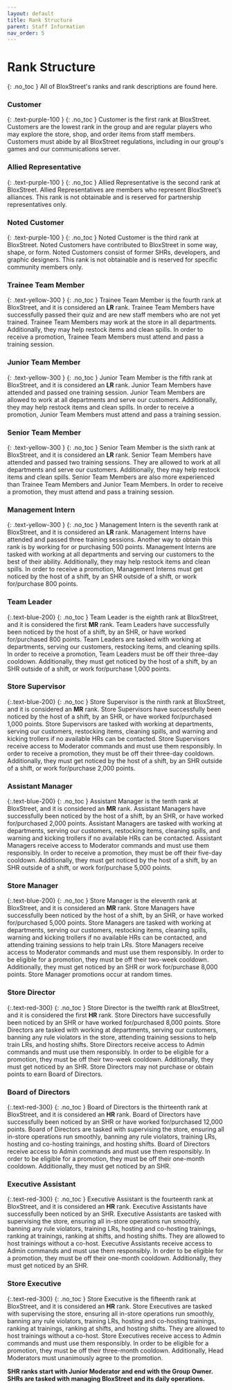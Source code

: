 ```yaml
---
layout: default
title: Rank Structure
parent: Staff Information
nav_order: 5
---
```

# Rank Structure
{: .no_toc }
All of BloxStreet's ranks and rank descriptions are found here.

### **Customer**
{: .text-purple-100 }
{: .no_toc }
Customer is the first rank at BloxStreet. Customers are the lowest rank in the group and are regular players who may explore the store, shop, and order items from staff members. Customers must abide by all BloxStreet regulations, including in our group's games and our communications server.

### **Allied Representative** 
{: .text-purple-100 }
{: .no_toc }
Allied Representative is the second rank at BloxStreet. Allied Representatives are members who represent BloxStreet’s alliances. This rank is not obtainable and is reserved for partnership representatives only.

### **Noted Customer**
{: .text-purple-100 }
{: .no_toc }
Noted Customer is the third rank at BloxStreet. Noted Customers have contributed to BloxStreet in some way, shape, or form. Noted Customers consist of former SHRs, developers, and graphic designers. This rank is not obtainable and is reserved for specific community members only. 

### **Trainee Team Member** 
{: .text-yellow-300 }
{: .no_toc }
Trainee Team Member is the fourth rank at BloxStreet, and it is considered an **LR** rank. Trainee Team Members have successfully passed their quiz and are new staff members who are not yet trained. Trainee Team Members may work at the store in all departments. Additionally, they may help restock items and clean spills. In order to receive a promotion, Trainee Team Members must attend and pass a training session.

### **Junior Team Member**
{: .text-yellow-300 }
{: .no_toc }
Junior Team Member is the fifth rank at BloxStreet, and it is considered an **LR** rank. Junior Team Members have attended and passed one training session. Junior Team Members are allowed to work at all departments and serve our customers. Additionally, they may help restock items and clean spills. In order to receive a promotion, Junior Team Members must attend and pass a training session.

### **Senior Team Member**
{: .text-yellow-300 }
{: .no_toc }
Senior Team Member is the sixth rank at BloxStreet, and it is considered an **LR** rank. Senior Team Members have attended and passed two training sessions. They are allowed to work at all departments and serve our customers. Additionally, they may help restock items and clean spills. Senior Team Members are also more experienced than Trainee Team Members and Junior Team Members. In order to receive a promotion, they must attend and pass a training session.

### **Management Intern**
{: .text-yellow-300 }
{: .no_toc }
Management Intern is the seventh rank at BloxStreet, and it is considered an **LR** rank. Management Interns have attended and passed three training sessions. Another way to obtain this rank is by working for or purchasing 500 points. Management Interns are tasked with working at all departments and serving our customers to the best of their ability. Additionally, they may help restock items and clean spills. In order to receive a promotion, Management Interns must get noticed by the host of a shift, by an SHR outside of a shift, or work for/purchase 800 points.

### **Team Leader** 
{:.text-blue-200}
{: .no_toc }
Team Leader is the eighth rank at BloxStreet, and it is considered the first **MR** rank. Team Leaders have successfully been noticed by the host of a shift, by an SHR, or have worked for/purchased 800 points. Team Leaders are tasked with working at departments, serving our customers, restocking items, and cleaning spills. In order to receive a promotion, Team Leaders must be off their three-day cooldown. Additionally, they must get noticed by the host of a shift, by an SHR outside of a shift, or work for/purchase 1,000 points.

### **Store Supervisor** 
{:.text-blue-200}
{: .no_toc }
Store Supervisor is the ninth rank at BloxStreet, and it is considered an **MR** rank. Store Supervisors have successfully been noticed by the host of a shift, by an SHR, or have worked for/purchased 1,000 points. Store Supervisors are tasked with working at departments, serving our customers, restocking items, cleaning spills, and warning and kicking trollers if no available HRs can be contacted. Store Supervisors receive access to Moderator commands and must use them responsibly. In order to receive a promotion, they must be off their three-day cooldown. Additionally, they must get noticed by the host of a shift, by an SHR outside of a shift, or work for/purchase 2,000 points.

### **Assistant Manager** 
{:.text-blue-200}
{: .no_toc }
Assistant Manager is the tenth rank at BloxStreet, and it is considered an **MR** rank. Assistant Managers have successfully been noticed by the host of a shift, by an SHR, or have worked for/purchased 2,000 points. Assistant Managers are tasked with working at departments, serving our customers, restocking items, cleaning spills, and warning and kicking trollers if no available HRs can be contacted. Assistant Managers receive access to Moderator commands and must use them responsibly. In order to receive a promotion, they must be off their five-day cooldown. Additionally, they must get noticed by the host of a shift, by an SHR outside of a shift, or work for/purchase 5,000 points.

### **Store Manager**
{:.text-blue-200}
{: .no_toc }
Store Manager is the eleventh rank at BloxStreet, and it is considered an **MR** rank. Store Managers have successfully been noticed by the host of a shift, by an SHR, or have worked for/purchased 5,000 points. Store Managers are tasked with working at departments, serving our customers, restocking items, cleaning spills, warning and kicking trollers if no available HRs can be contacted, and attending training sessions to help train LRs. Store Managers receive access to Moderator commands and must use them responsibly. In order to be eligible for a promotion, they must be off their two-week cooldown. Additionally, they must get noticed by an SHR or work for/purchase 8,000 points. Store Manager promotions occur at random times.

### **Store Director** 
{:.text-red-300}
{: .no_toc }
Store Director is the twelfth rank at BloxStreet, and it is considered the first **HR** rank. Store Directors have successfully been noticed by an SHR or have worked for/purchased 8,000 points. Store Directors are tasked with working at departments, serving our customers, banning any rule violators in the store, attending training sessions to help train LRs, and hosting shifts. Store Directors receive access to Admin commands and must use them responsibly. In order to be eligible for a promotion, they must be off their two-week cooldown. Additionally, they must get noticed by an SHR. Store Directors may not purchase or obtain points to earn Board of Directors.

### **Board of Directors**
{:.text-red-300}
{: .no_toc }
Board of Directors is the thirteenth rank at BloxStreet, and it is considered an **HR** rank. Board of Directors have successfully been noticed by an SHR or have worked for/purchased 12,000 points. Board of Directors are tasked with supervising the store, ensuring all in-store operations run smoothly, banning any rule violators, training LRs, hosting and co-hosting trainings, and hosting shifts. Board of Directors receive access to Admin commands and must use them responsibly. In order to be eligible for a promotion, they must be off their one-month cooldown. Additionally, they must get noticed by an SHR.

### **Executive Assistant**
{:.text-red-300}
{: .no_toc }
Executive Assistant is the fourteenth rank at BloxStreet, and it is considered an **HR** rank. Executive Assistants have successfully been noticed by an SHR. Executive Assistants are tasked with supervising the store, ensuring all in-store operations run smoothly, banning any rule violators, training LRs, hosting and co-hosting trainings, ranking at trainings, ranking at shifts, and hosting shifts. They are allowed to host trainings without a co-host. Executive Assistants receive access to Admin commands and must use them responsibly. In order to be eligible for a promotion, they must be off their one-month cooldown. Additionally, they must get noticed by an SHR.

### **Store Executive** 
{:.text-red-300}
{: .no_toc }
Store Executive is the fifteenth rank at BloxStreet, and it is considered an **HR** rank. Store Executives are tasked with supervising the store, ensuring all in-store operations run smoothly, banning any rule violators, training LRs, hosting and co-hosting trainings, ranking at trainings, ranking at shifts, and hosting shifts. They are allowed to host trainings without a co-host. Store Executives receive access to Admin commands and must use them responsibly. In order to be eligible for a promotion, they must be off their three-month cooldown. Additionally, Head Moderators must unanimously agree to the promotion.

**SHR ranks start with Junior Moderator and end with the Group Owner. SHRs are tasked with managing BloxStreet and its daily operations.**

